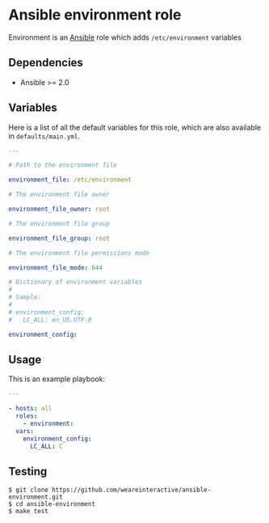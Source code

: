 # Ansible environment role

Environment is an [Ansible](http://www.ansible.com) role which adds `/etc/environment` variables

## Dependencies

- Ansible >= 2.0

## Variables

Here is a list of all the default variables for this role, which are also available in `defaults/main.yml`.

```yaml
---

# Path to the environment file

environment_file: /etc/environment

# The environment file owner

environment_file_owner: root

# The environment file group

environment_file_group: root

# The environment file permissions mode

environment_file_mode: 644

# Dictionary of environment variables
#
# Sample:
#
# environment_config:
#   LC_ALL: en_US.UTF-8

environment_config:
```

## Usage

This is an example playbook:

```yaml
---

- hosts: all
  roles:
    - environment:
  vars:
    environment_config:
      LC_ALL: C
```

## Testing

```shell
$ git clone https://github.com/weareinteractive/ansible-environment.git
$ cd ansible-environment
$ make test
```
